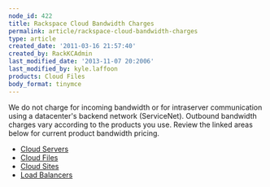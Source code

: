 ```yaml
---
node_id: 422
title: Rackspace Cloud Bandwidth Charges
permalink: article/rackspace-cloud-bandwidth-charges
type: article
created_date: '2011-03-16 21:57:40'
created_by: RackKCAdmin
last_modified_date: '2013-11-07 20:2006'
last_modified_by: kyle.laffoon
products: Cloud Files
body_format: tinymce
---
```


We do not charge for incoming bandwidth or for intraserver communication
using a datacenter's backend network (ServiceNet). Outbound bandwidth
charges vary according to the products you use. Review the linked areas
below for current product bandwidth pricing.

-   [Cloud Servers](http://www.rackspace.com/cloud/servers/pricing/)
-   [Cloud Files](http://www.rackspace.com/cloud/files/pricing/)
-   [Cloud Sites](http://www.rackspace.com/cloud/sites/pricing/)
-   [Load
    Balancers](http://www.rackspace.com/cloud/load-balancing/pricing/)

 

